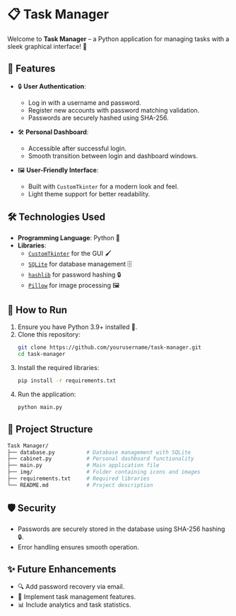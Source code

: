 # 📋 Task Manager

Welcome to **Task Manager** – a Python application for managing tasks with a sleek graphical interface! 🚀

## 🔧 Features

- 🔒 **User Authentication**:
  - Log in with a username and password.
  - Register new accounts with password matching validation.
  - Passwords are securely hashed using SHA-256.

- 🛠️ **Personal Dashboard**:
  - Accessible after successful login.
  - Smooth transition between login and dashboard windows.

- 🖼️ **User-Friendly Interface**:
  - Built with `CustomTkinter` for a modern look and feel.
  - Light theme support for better readability.

## 🛠️ Technologies Used

- **Programming Language**: Python 🐍
- **Libraries**:
  - [`CustomTkinter`](https://github.com/TomSchimansky/CustomTkinter) for the GUI 🖌️
  - [`SQLite`](https://www.sqlite.org/) for database management 🗄️
  - [`hashlib`](https://docs.python.org/3/library/hashlib.html) for password hashing 🔒
  - [`Pillow`](https://python-pillow.org/) for image processing 🖼️

## 🚀 How to Run

1. Ensure you have Python 3.9+ installed 🐍.
2. Clone this repository:
   ```bash
   git clone https://github.com/yourusername/task-manager.git
   cd task-manager
3. Install the required libraries:
   ```bash
   pip install -r requirements.txt
4. Run the application:
   ```bash
   python main.py

## 📂 Project Structure
```bash
Task Manager/
├── database.py          # Database management with SQLite
├── cabinet.py           # Personal dashboard functionality
├── main.py              # Main application file
├── img/                 # Folder containing icons and images
├── requirements.txt     # Required libraries
└── README.md            # Project description
```
## 🛡️ Security
- Passwords are securely stored in the database using SHA-256 hashing 🔒.
- Error handling ensures smooth operation.

## ✨ Future Enhancements
- 🔍 Add password recovery via email.
- 📝 Implement task management features.
- 📊 Include analytics and task statistics.

